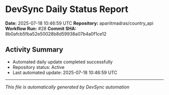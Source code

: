 # DevSync Daily Status Report

**Date:** 2025-07-18 10:46:59 UTC
**Repository:** apariitmadras/country_api
**Workflow Run:** #28
**Commit SHA:** 8b0afcb5fba52e50028b8d59938a07b4a0f1ce12

## Activity Summary
- Automated daily update completed successfully
- Repository status: Active
- Last automated update: 2025-07-18 10:46:59 UTC

---
*This file is automatically generated by DevSync automation*
